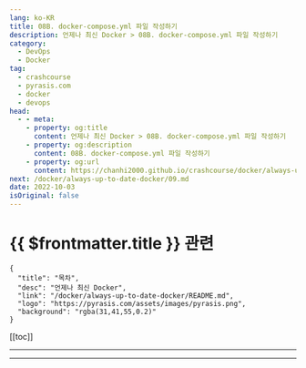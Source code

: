 ```yaml
---
lang: ko-KR
title: 08B. docker-compose.yml 파일 작성하기
description: 언제나 최신 Docker > 08B. docker-compose.yml 파일 작성하기
category: 
  - DevOps
  - Docker
tag: 
  - crashcourse
  - pyrasis.com
  - docker
  - devops
head:
  - - meta:
    - property: og:title
      content: 언제나 최신 Docker > 08B. docker-compose.yml 파일 작성하기
    - property: og:description
      content: 08B. docker-compose.yml 파일 작성하기
    - property: og:url
      content: https://chanhi2000.github.io/crashcourse/docker/always-up-to-date-docker/08B.html
next: /docker/always-up-to-date-docker/09.md
date: 2022-10-03
isOriginal: false
---
```


# {{ $frontmatter.title }} 관련

```component VPCard
{
  "title": "목차",
  "desc": "언제나 최신 Docker",
  "link": "/docker/always-up-to-date-docker/README.md",
  "logo": "https://pyrasis.com/assets/images/pyrasis.png",
  "background": "rgba(31,41,55,0.2)"
}
```

[[toc]]

---

<SiteInfo
  name="8장 - 2. docker-compose.yml 파일 작성하기"
  desc="언제나 최신 Docker"
  url="https://pyrasis.com/jHLsAlwaysUpToDateDocker/Unit08/02"
  logo="https://pyrasis.com/assets/images/pyrasis.png"
  preview="https://pyrasis.com/assets/images/profile1.png"/>

<!-- TODO: 작성 -->

---
